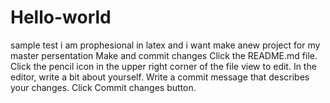# Hello-world
sample test
i am prophesional in latex  and i want make anew project for my master persentation
Make and commit changes
Click the README.md file.
Click the  pencil icon in the upper right corner of the file view to edit.
In the editor, write a bit about yourself.
Write a commit message that describes your changes.
Click Commit changes button.
